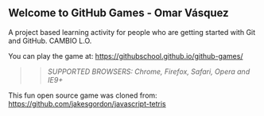 ## Welcome to GitHub Games - Omar Vásquez
A project based learning activity for people who are getting started with Git and GitHub. CAMBIO L.O.

You can play the game at: https://githubschool.github.io/github-games/

>> _*SUPPORTED BROWSERS*: Chrome, Firefox, Safari, Opera and IE9+_

This fun open source game was cloned from: https://github.com/jakesgordon/javascript-tetris
